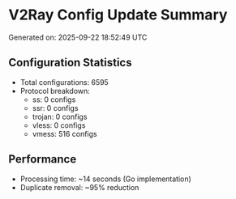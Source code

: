 # V2Ray Config Update Summary
Generated on: 2025-09-22 18:52:49 UTC

## Configuration Statistics
- Total configurations: 6595
- Protocol breakdown:
  - ss: 0 configs
  - ssr: 0 configs
  - trojan: 0 configs
  - vless: 0 configs
  - vmess: 516 configs

## Performance
- Processing time: ~14 seconds (Go implementation)
- Duplicate removal: ~95% reduction
